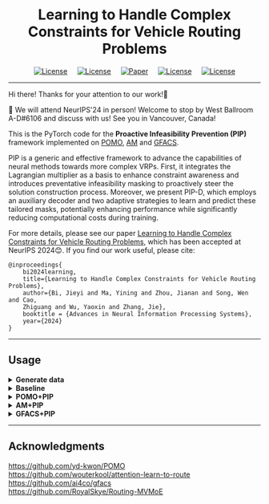 <h1 align="center"> Learning to Handle Complex Constraints for Vehicle Routing Problems </h1>

<p align="center">
<a href="https://neurips.cc/Conferences/2024"><img alt="License" src="https://img.shields.io/static/v1?label=NeurIPS'24&message=Vancouver&color=purple&style=flat-square"></a>&nbsp;&nbsp;&nbsp;&nbsp;
<a href="https://neurips.cc/virtual/2024/poster/95638"><img alt="License" src="https://img.shields.io/static/v1?label=NeurIPS&message=Poster&color=blue&style=flat-square"></a>&nbsp;&nbsp;&nbsp;&nbsp;
<a href="https://arxiv.org/abs/2410.21066"><img src="https://img.shields.io/static/v1?label=ArXiv&message=PDF&color=red&style=flat-square" alt="Paper"></a>&nbsp;&nbsp;&nbsp;&nbsp;
<a href="https://neurips.cc/media/neurips-2024/Slides/95638_iCr6fb9.pdf"><img alt="License" src="https://img.shields.io/static/v1?label=Download&message=Slides&color=orange&style=flat-square"></a>&nbsp;&nbsp;&nbsp;&nbsp;
<a href="https://github.com/jieyibi/PIP-constraint/blob/main/LICENSE"><img 
alt="License" src="https://img.shields.io/static/v1?label=License&message=MIT&color=rose&style=flat-square"></a>
</p>

---

Hi there! Thanks for your attention to our work!🤝

🙋 We will attend NeurIPS'24 in person! Welcome to stop by West Ballroom A-D#6106 and discuss with us! See you in Vancouver, Canada!

This is the PyTorch code for the **Proactive Infeasibility Prevention (PIP)** 
framework implemented on [POMO](https://github.com/yd-kwon/POMO), [AM](https://github.com/wouterkool/attention-learn-to-route) and [GFACS](https://github.com/ai4co/gfacs).

PIP is a generic and effective framework to advance the capabilities of 
neural methods towards more complex VRPs. First, it integrates the Lagrangian 
multiplier as a basis to enhance constraint awareness and introduces 
preventative infeasibility masking to proactively steer the solution 
construction process. Moreover, we present PIP-D, which employs an auxiliary 
decoder and two adaptive strategies to learn and predict these tailored 
masks, potentially enhancing performance while significantly reducing 
computational costs during training. 

For more details, please see our paper [Learning to Handle Complex 
Constraints for Vehicle Routing Problems](), which has been accepted at 
NeurIPS 2024😊. If you find our work useful, please cite:

```
@inproceedings{
    bi2024learning,
    title={Learning to Handle Complex Constraints for Vehicle Routing Problems},
    author={Bi, Jieyi and Ma, Yining and Zhou, Jianan and Song, Wen and Cao, 
    Zhiguang and Wu, Yaoxin and Zhang, Jie},
    booktitle = {Advances in Neural Information Processing Systems},
    year={2024}
}
```

---

## Usage

<details>
    <summary><strong>Generate data</strong></summary>

For evaluation, you can use our [provided datasets](https://github.com/jieyibi/PIP-constraint/tree/main/data) or generate data by running the following command under the `./POMO+PIP/` directory:

```shell
# Default: --problem_size=50 --problem="ALL" --hardness="hard"
python generate_data.py --problem={PROBLEM} --problem_size={PROBLEM_SIZE} --hardness={HARDNESS}
```

</details>


<details>
    <summary><strong>Baseline</strong></summary>

#### 1. LKH3 

```shell
# Default: --problem="TSPTW" --datasets="../data/TSPTW/tsptw50_medium.pkl"
python LKH_baseline.py --problem={PROBLEM} --datasets={DATASET_PATH} -n=10000 -runs=1 -max_trials=10000
```


#### 2. OR-Tool
```shell
# Default: --problem="TSPTW" --datasets="../data/TSPTW/tsptw50_medium.pkl"
python OR-Tools_baseline.py --problem={PROBLEM} --datasets={DATASET_PATH} -n=10000 -timelimit=20 
# Optional arguments: `--cal_gap --optimal_solution_path={OPTIMAL_SOLUTION_PATH}`
```



#### 3. Greedy
##### 3.1 Greedy-L
```shell
# Default: --problem="TSPTW" --datasets="../data/TSPTW/tsptw50_medium.pkl"
python greedy_parallel.py --problem={PROBLEM} --datasets={DATASET_PATH} --heuristics="length"
# Optional arguments: `--cal_gap --optimal_solution_path={OPTIMAL_SOLUTION_PATH}`
```

##### 3.2 Greedy-C
```shell
# Default: --problem="TSPTW" --datasets="../data/TSPTW/tsptw50_medium.pkl" 
python greedy_parallel.py --problem={PROBLEM} --datasets={DATASET_PATH} --heuristics="constraint"
# Optional arguments: `--cal_gap --optimal_solution_path={OPTIMAL_SOLUTION_PATH}`
```

</details>

<details>
    <summary><strong>POMO+PIP</strong></summary>

## Train

```shell
# Default: --problem=TSPTW --hardness=hard --problem_size=50 --pomo_size=50 

# 1. POMO*
python train.py --problem={PROBLEM} --hardness={HARDNESS} --problem_size={PROBLEM_SIZE}

# 2. POMO* + PIP
python train.py --problem={PROBLEM} --hardness={HARDNESS} --problem_size={PROBLEM_SIZE} --generate_PI_mask

# 3. POMO* + PIP-D
python train.py --problem={PROBLEM} --hardness={HARDNESS} --problem_size={PROBLEM_SIZE} --generate_PI_mask --pip_decoder

# Note: 
# 1. If you want to resume, please add arguments: `--checkpoint`, `--pip_checkpoint` and `--resume_path`
# 2. Please change the arguments `--simulation_stop_epoch` and `--pip_update_epoch` when training PIP-D on N=100
```

## Evaluation


```shell
# Default: --problem=TSPTW --problem_size=50 --hardness=hard

# 1. POMO*

# If you want to evaluate on your own dataset,
python test.py --test_set_path={TEST_DATASET} --checkpoint={MODEL_PATH}
# Optional: add `--test_set_opt_sol_path` to calculate optimality gap.

# If you want to evaluate on the provided dataset,
python test.py --problem={PROBLEM} --hardness={HARDNESS} --problem_size={PROBLEM_SIZE} --checkpoint={MODEL_PATH}

# 2. POMO* + PIP(-D)

# If you want to evaluate on your own dataset,
python test.py --test_set_path={TEST_DATASET} --checkpoint={MODEL_PATH} --generate_PI_mask
# Optional: add `--test_set_opt_sol_path` to calculate optimality gap.

# If you want to evaluate on the provided dataset,
python test.py --problem={PROBLEM} --hardness={HARDNESS} --problem_size={PROBLEM_SIZE} --checkpoint={MODEL_PATH} --generate_PI_mask


# Please set your own `--aug_batch_size` or `--test_batch_size` (if no augmentation is used) based on your GPU memory constraint.
```

</details>

<details>
    <summary><strong>AM+PIP</strong></summary>

## Train

```shell
# Default: --graph_size=50 --hardness=hard --CUDA_VISIBLE_ID=0

# 1. AM*
python run.py --graph_size={PROBLEM_SIZE} --hardness={HARDNESS}

# 2. AM* + PIP
python run.py --graph_size={PROBLEM_SIZE} --hardness={HARDNESS} --generate_PI_mask

# 3. AM* + PIP-D
python run.py --graph_size={PROBLEM_SIZE} --hardness={HARDNESS} --generate_PI_mask --pip_decoder

# Note: If you want to resume, please add arguments: --pip_checkpoint and --resume
```

## Evaluation

For evaluation, please download the data or generate datasets first. 
Pretrained models are provided in the folder `./pretrained/`.

```shell
# Default: --graph_size=50 --hardness=hard --CUDA_VISIBLE_ID=0

# 1. AM*

# If you want to evaluate on your own dataset,
python eval.py --datasets={DATASET} --model={MODEL_PATH}
# Optional: add `--val_solution_path` to calculate optimality gap.

# If you want to evaluate on the provided dataset,
python eval.py --graph_size={PROBLEM_SIZE} --hardness={HARDNESS} --model={MODEL_PATH}

# 2. AM* + PIP(-D)

# If you want to evaluate on your own dataset,
python eval.py --datasets={DATASET} --model={MODEL_PATH} --generate_PI_mask
# Optional: add `--val_solution_path` to calculate optimality gap.

# If you want to evaluate on the provided dataset,
python eval.py --graph_size={PROBLEM_SIZE} --hardness={HARDNESS} --model={MODEL_PATH} --generate_PI_mask


# Please set your own `--eval_batch_size` based on your GPU memory constraint.
```

</details>

<details>
    <summary><strong>GFACS+PIP</strong></summary>

Code is not ready yet. It will be available soon.

</details>


---

## Acknowledgments
https://github.com/yd-kwon/POMO  
https://github.com/wouterkool/attention-learn-to-route  
https://github.com/ai4co/gfacs  
https://github.com/RoyalSkye/Routing-MVMoE
